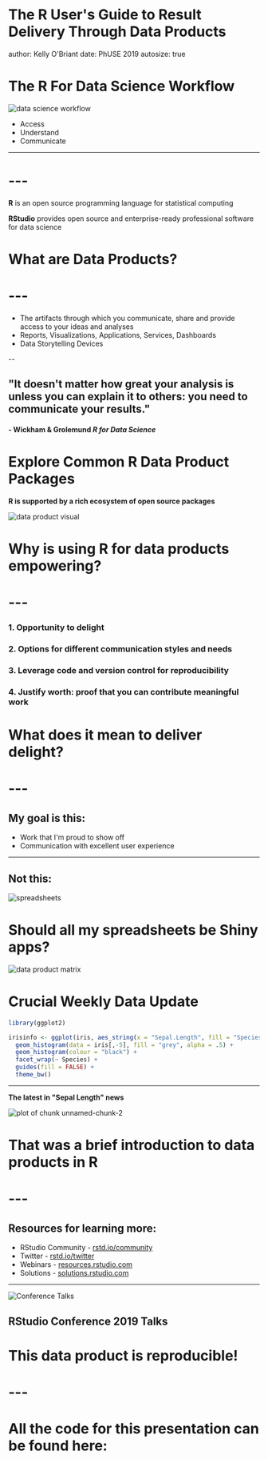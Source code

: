 The R User's Guide to Result Delivery Through Data Products
========================================================
author: Kelly O'Briant
date: PhUSE 2019
autosize: true

The R For Data Science Workflow
========================================================

![data science workflow](presentation-figure/workflow.png)

- Access
- Understand
- Communicate

***

# --- #

**R** is an open source programming language for statistical computing

**RStudio** provides open source and enterprise-ready professional software for data science

What are Data Products?
========================================================

# --- #

- The artifacts through which you communicate, share and provide access to your ideas and analyses
- Reports, Visualizations, Applications, Services, Dashboards
- Data Storytelling Devices

--

## "It doesn't matter how great your analysis is unless you can explain it to others: you need to **communicate** your results." 
#### - Wickham & Grolemund  _R for Data Science_


Explore Common R Data Product Packages
========================================================

**R is supported by a rich ecosystem of open source packages**

![data product visual](presentation-figure/data-products.png)


Why is using R for data products empowering?
========================================================

# --- #

### 1. Opportunity to delight
### 2. Options for different communication styles and needs
### 3. Leverage code and version control for reproducibility
### 4. Justify worth: proof that you can contribute meaningful work


What does it mean to deliver delight?
========================================================

# --- #

## My goal is this:

- Work that I'm proud to show off
- Communication with excellent user experience

***

## Not this:

![spreadsheets](presentation-figure/not-delightful.png)


Should all my spreadsheets be Shiny apps?
========================================================

![data product matrix](presentation-figure/product-matrix.png)


Crucial Weekly Data Update
========================================================


```r
library(ggplot2)

irisinfo <- ggplot(iris, aes_string(x = "Sepal.Length", fill = "Species")) +
  geom_histogram(data = iris[,-5], fill = "grey", alpha = .5) +
  geom_histogram(colour = "black") +
  facet_wrap(~ Species) +
  guides(fill = FALSE) +
  theme_bw()
```

***
**The latest in "Sepal Length" news**

![plot of chunk unnamed-chunk-2](presentation-figure/unnamed-chunk-2-1.png)


That was a brief introduction to data products in R
========================================================

# --- #

## Resources for learning more:

- RStudio Community - [rstd.io/community](http://rstd.io/community)
- Twitter - [rstd.io/twitter](http://rstd.io/twitter)
- Webinars - [resources.rstudio.com](http://resources.rstudio.com)
- Solutions - [solutions.rstudio.com](https://solutions.rstudio.com/)

***

![Conference Talks](presentation-figure/conf-talks.png)

## RStudio Conference 2019 Talks

This data product is reproducible!
========================================================

# --- #

# All the code for this presentation can be found here:
